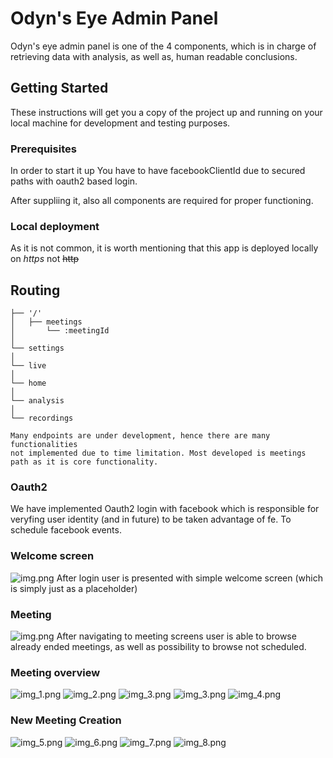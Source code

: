 # Odyn's Eye Admin Panel

Odyn's eye admin panel is one of the 4 components, which is in charge
of retrieving data with analysis, as well as, human readable conclusions.

## Getting Started

These instructions will get you a copy of the project up and running on your local machine for development and testing purposes.

### Prerequisites

In order to start it up You have to have facebookClientId due to secured paths
with oauth2 based login.

After suppliing it, also all components are required for proper functioning.

### Local deployment

As it is not common, it is worth mentioning that this app is 
deployed locally on *https* not ~~http~~

## Routing
```
├── '/'
│   ├── meetings
│       └── :meetingId
│        
└── settings
│
└── live
│
└── home
│
└── analysis
│
└── recordings
```


```Disclaimer
Many endpoints are under development, hence there are many functionalities
not implemented due to time limitation. Most developed is meetings path as it is core functionality.
```

### Oauth2
We have implemented Oauth2 login with facebook which is responsible for
veryfing user identity (and in future) to be taken advantage of fe. To schedule facebook events.

### Welcome screen
![img.png](.imgs/img.png)
After login user is presented with simple welcome 
screen (which is simply just as a placeholder)

### Meeting 
![img.png](img.png)
After navigating to meeting screens user is able to browse already 
ended meetings, as well as possibility to browse not scheduled. 

### Meeting overview
![img_1.png](.imgs/img_1.png)
![img_2.png](.imgs/img_2.png)
![img_3.png](.imgs/img_3.png)
![img_3.png](.imgs/img_3.png)
![img_4.png](.imgs/img_4.png)

### New Meeting Creation
![img_5.png](.imgs/img_5.png)
![img_6.png](.imgs/img_6.png)
![img_7.png](.imgs/img_7.png)
![img_8.png](.imgs/img_8.png)
